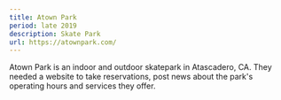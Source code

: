 ```yaml
---
title: Atown Park
period: late 2019
description: Skate Park
url: https://atownpark.com/
---
```


Atown Park is an indoor and outdoor skatepark in Atascadero, CA. They needed a website to take reservations, post news about the park's operating hours and services they offer.